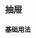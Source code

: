 <!-- 加载 demo 组件 start -->
<script setup>
import demo from './demo.vue'
</script>
<!-- 加载 demo 组件 end -->

<!-- 正文开始 -->
# 抽屉

## 基础用法

<Preview comp-name="Drawer" demo-name="demo">
  <demo />
</Preview>